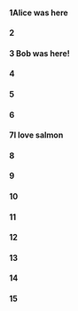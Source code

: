 #### 1Alice was here
#### 2
#### 3 Bob was here!
#### 4
#### 5
#### 6
#### 7I love salmon
#### 8
#### 9
#### 10
#### 11
#### 12
#### 13
#### 14
#### 15
